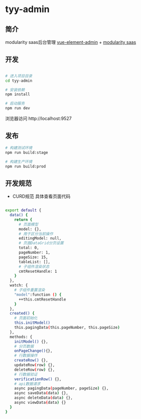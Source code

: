 # tyy-admin


## 简介
modularity saas后台管理
[vue-element-admin](https://panjiachen.github.io/vue-element-admin) + [modularity saas](https://github.com/deepsea-tyy/tyy-saas)

## 开发

```bash

# 进入项目目录
cd tyy-admin

# 安装依赖
npm install

# 启动服务
npm run dev
```

浏览器访问 http://localhost:9527

## 发布

```bash
# 构建测试环境
npm run build:stage

# 构建生产环境
npm run build:prod
```
## 开发规范
- CURD规范 具体查看页面代码
```bash

export default {
  data() {
    return {
      # 页面模型
      model: {},
      # 用于区分当前操作
      editingModel: null,
	  # 页面DataGrid分页设置
      total: 0,
      pageNumber: 1,
      pageSize: 15,
      tableList: [],
      # 子组件渲染状态
      cmtResetHandle: 1
    }
  },
  watch: {
    # 子组件重置渲染
    "model":function () {
      ++this.cmtResetHandle
    }
  },
  created() {
  	# 页面初始化
    this.initModel()
    this.pagingData(this.pageNumber, this.pageSize)
  },
  methods: {
    initModel() {},
    # 分页数据
    onPageChange(){},
    # 行数据操作
    createRow() {},
    updateRow(row) {},
    deleteRow(row) {},
    # 行数据验证
    verificationRow() {},
    # api数据请求
    async pagingData(pageNumber, pageSize) {},
    async saveData(data) {},
    async deleteData(data) {},
    async viewData(data) {}
  }
}
```